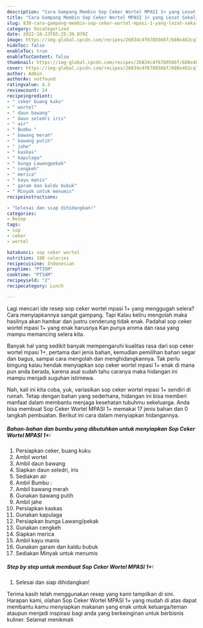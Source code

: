 ```yaml
---
description: "Cara Gampang Membin Sop Ceker Wortel MPASI 1+ yang Lezat Sekali"
title: "Cara Gampang Membin Sop Ceker Wortel MPASI 1+ yang Lezat Sekali"
slug: 830-cara-gampang-membin-sop-ceker-wortel-mpasi-1-yang-lezat-sekali
category: Uncategorized
date: 2022-10-23T05:25:39.070Z
image: https://img-global.cpcdn.com/recipes/26834c4f6788566f/680x482cq70/sop-ceker-wortel-mpasi-1-foto-resep-utama.jpg
hideToc: false
enableToc: true
enableTocContent: false
thumbnail: https://img-global.cpcdn.com/recipes/26834c4f6788566f/680x482cq70/sop-ceker-wortel-mpasi-1-foto-resep-utama.jpg
cover: https://img-global.cpcdn.com/recipes/26834c4f6788566f/680x482cq70/sop-ceker-wortel-mpasi-1-foto-resep-utama.jpg
author: Admin
authorAv: notfound
ratingvalue: 4.3
reviewcount: 24
recipeingredient:
- " ceker buang kuku"
- " wortel"
- " daun bawang"
- " daun seledri iris"
- " air"
- " Bumbu "
- " bawang merah"
- " bawang putih"
- " jahe"
- " kaskas"
- " kapulaga"
- " bunga Lawangpekak"
- " cengkeh"
- " merica"
- " kayu manis"
- " garam dan kaldu bubuk"
- " Minyak untuk menumis"
recipeinstructions:

- "Selesai dan siap dihidangkan!"
categories:
- Resep
tags:
- sop
- ceker
- wortel

katakunci: sop ceker wortel 
nutrition: 188 calories
recipecuisine: Indonesian
preptime: "PT35M"
cooktime: "PT34M"
recipeyield: "2"
recipecategory: Lunch

---
```



Lagi mencari ide resep sop ceker wortel mpasi 1+ yang menggugah selera? Cara menyiapkannya sangat gampang. Tapi Kalau keliru mengolah maka hasilnya akan hambar dan justru cenderung tidak enak. Padahal sop ceker wortel mpasi 1+ yang enak harusnya Kan punya aroma dan rasa yang mampu memancing selera kita.


Banyak hal yang sedikit banyak mempengaruhi kualitas rasa dari sop ceker wortel mpasi 1+, pertama dari jenis bahan, kemudian pemilihan bahan segar dan bagus, sampai cara mengolah dan menghidangkannya. Tak perlu bingung kalau hendak menyiapkan sop ceker wortel mpasi 1+ enak di mana pun anda berada, karena asal sudah tahu caranya maka hidangan ini mampu menjadi suguhan istimewa.




Nah, kali ini kita coba, yuk, variasikan sop ceker wortel mpasi 1+ sendiri di rumah. Tetap dengan bahan yang sederhana, hidangan ini bisa memberi manfaat dalam membantu menjaga kesehatan tubuhmu sekeluarga. Anda bisa membuat Sop Ceker Wortel MPASI 1+ memakai 17 jenis bahan dan 0 langkah pembuatan. Berikut ini cara dalam menyiapkan hidangannya.

<!--inarticleads1-->

##### Bahan-bahan dan bumbu yang dibutuhkan untuk menyiapkan Sop Ceker Wortel MPASI 1+:

1. Persiapkan  ceker, buang kuku
1. Ambil  wortel
1. Ambil  daun bawang
1. Siapkan  daun seledri, iris
1. Sediakan  air
1. Ambil  Bumbu :
1. Ambil  bawang merah
1. Gunakan  bawang putih
1. Ambil  jahe
1. Persiapkan  kaskas
1. Gunakan  kapulaga
1. Persiapkan  bunga Lawang/pekak
1. Gunakan  cengkeh
1. Siapkan  merica
1. Ambil  kayu manis
1. Gunakan  garam dan kaldu bubuk
1. Sediakan  Minyak untuk menumis




<!--inarticleads2-->

##### Step by step untuk membuat Sop Ceker Wortel MPASI 1+:


1. Selesai dan siap dihidangkan!



Terima kasih telah menggunakan resep yang kami tampilkan di sini. Harapan kami, olahan Sop Ceker Wortel MPASI 1+ yang mudah di atas dapat membantu kamu menyiapkan makanan yang enak untuk keluarga/teman ataupun menjadi inspirasi bagi anda yang berkeinginan untuk berbisnis kuliner. Selamat menikmati
